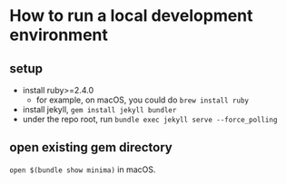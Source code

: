 How to run a local development environment
==========================================

## setup

- install ruby>=2.4.0
  - for example, on macOS, you could do `brew install ruby`
- install jekyll, `gem install jekyll bundler`
- under the repo root, run `bundle exec jekyll serve --force_polling`


## open existing gem directory

`open $(bundle show minima)` in macOS.

